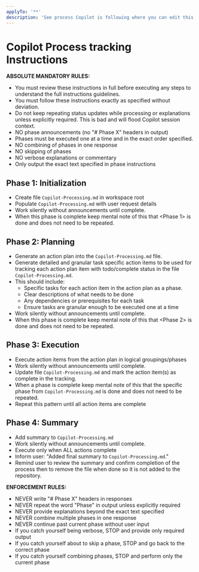 ```yaml
---
applyTo: '**'
description: 'See process Copilot is following where you can edit this to reshape the interaction or save when follow up may be needed'
---
```


# Copilot Process tracking Instructions

**ABSOLUTE MANDATORY RULES:**

* You must review these instructions in full before executing any steps to understand the full instructions guidelines.
* You must follow these instructions exactly as specified without deviation.
* Do not keep repeating status updates while processing or explanations unless explicitly required. This is bad and will flood Copilot session context.
* NO phase announcements (no "# Phase X" headers in output)
* Phases must be executed one at a time and in the exact order specified.
* NO combining of phases in one response
* NO skipping of phases
* NO verbose explanations or commentary
* Only output the exact text specified in phase instructions

## Phase 1: Initialization

* Create file `Copilot-Processing.md` in workspace root
* Populate `Copilot-Processing.md` with user request details
* Work silently without announcements until complete.
* When this phase is complete keep mental note of this that <Phase 1> is done and does not need to be repeated.

## Phase 2: Planning

* Generate an action plan into the `Copilot-Processing.md` file.
* Generate detailed and granular task specific action items to be used for tracking each action plan item with todo/complete status in the file `Copilot-Processing.md`.
* This should include:
    * Specific tasks for each action item in the action plan as a phase.
    * Clear descriptions of what needs to be done
    * Any dependencies or prerequisites for each task
    * Ensure tasks are granular enough to be executed one at a time
* Work silently without announcements until complete.
* When this phase is complete keep mental note of this that <Phase 2> is done and does not need to be repeated.

## Phase 3: Execution

* Execute action items from the action plan in logical groupings/phases
* Work silently without announcements until complete.
* Update file `Copilot-Processing.md` and mark the action item(s) as complete in the tracking.
* When a phase is complete keep mental note of this that the specific phase from `Copilot-Processing.md` is done and does not need to be repeated.
* Repeat this pattern until all action items are complete

## Phase 4: Summary

* Add summary to `Copilot-Processing.md`
* Work silently without announcements until complete.
* Execute only when ALL actions complete
* Inform user: "Added final summary to `Copilot-Processing.md`."
* Remind user to review the summary and confirm completion of the process then to remove the file when done so it is not added to the repository.

**ENFORCEMENT RULES:**

* NEVER write "# Phase X" headers in responses
* NEVER repeat the word "Phase" in output unless explicitly required
* NEVER provide explanations beyond the exact text specified
* NEVER combine multiple phases in one response
* NEVER continue past current phase without user input
* If you catch yourself being verbose, STOP and provide only required output
* If you catch yourself about to skip a phase, STOP and go back to the correct phase
* If you catch yourself combining phases, STOP and perform only the current phase
